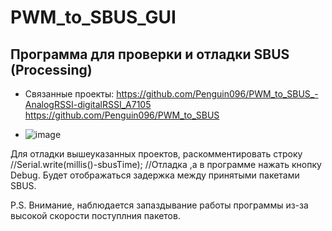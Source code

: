 # PWM_to_SBUS_GUI
## Программа для проверки и отладки SBUS (Processing)
* Связанные проекты: https://github.com/Penguin096/PWM_to_SBUS_-AnalogRSSI-digitalRSSI_A7105 https://github.com/Penguin096/PWM_to_SBUS

* ![image](https://user-images.githubusercontent.com/65414023/115794962-ae26b300-a3d7-11eb-9574-31e879491fdd.png)


Для отладки вышеуказанных проектов, раскомментировать строку
//Serial.write(millis()-sbusTime);  //Отладка
,а в программе нажать кнопку Debug. Будет отображаться задержка между принятыми пакетами SBUS.

P.S. Внимание, наблюдается запаздывание работы программы из-за высокой скорости поступлния пакетов.
